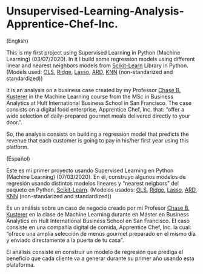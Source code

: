 # Unsupervised-Learning-Analysis-Apprentice-Chef-Inc.
(English)

This is my first project using Supervised Learning in Python (Machine Learning) (03/07/2020). In it I build some regression models using different linear and nearest neighbors models from <a href="https://scikit-learn.org/stable/">Scikit-Learn</a> Library in Python. (Models used: <a href="https://scikit-learn.org/stable/modules/linear_model.html#ordinary-least-squares">OLS</a>, <a href="https://scikit-learn.org/stable/modules/linear_model.html#ridge-regression-and-classification">Ridge</a>, <a href="https://scikit-learn.org/stable/modules/linear_model.html#lasso">Lasso</a>, <a href="https://scikit-learn.org/stable/modules/linear_model.html#bayesian-regression">ARD</a>, <a href="https://scikit-learn.org/stable/modules/neighbors.html">KNN</a> (non-standarized and standardized))

It is an analysis on a business case created by my Professor <a href="https://www.linkedin.com/in/kusterer/">Chase B. Kusterer</a> in the Machine Learning course from the MSc in Business Analytics at Hult International Business School in San Francisco. The case consists on a digital food enterprise, Apprentice Chef, Inc.  that: “offer a wide selection of daily-prepared gourmet meals delivered directly to your door.”.

So, the analysis consists on building a regression model that predicts the revenue that each customer is going to pay in his/her first year using this platform.



(Español)

Este es mi primer proyecto usando Supervised Learning en Python (Machine Learning) (07/03/2020). En él, construyo algunos modelos de regresión usando distintos modelos lineares y “nearest neigbors” del paquete en Python, <a href="https://scikit-learn.org/stable/">Scikit-Learn</a>. (Modelos usados: <a href="https://scikit-learn.org/stable/modules/linear_model.html#ordinary-least-squares">OLS</a>, <a href="https://scikit-learn.org/stable/modules/linear_model.html#ridge-regression-and-classification">Ridge</a>, <a href="https://scikit-learn.org/stable/modules/linear_model.html#lasso">Lasso</a>, <a href="https://scikit-learn.org/stable/modules/linear_model.html#bayesian-regression">ARD</a>, <a href="https://scikit-learn.org/stable/modules/neighbors.html">KNN</a> (non-standarized and standardized))

Es un análisis sobre un caso de negocio creado por mi Profesor <a href="https://www.linkedin.com/in/kusterer/">Chase B. Kusterer</a> en la clase de Machine Learning durante en Máster en Business Analytics en Hult International Business School en San Francisco. El caso consiste en una compañía digital de comida, Apprentice Chef, Inc. la cual: “ofrece una amplia selección de menús gourmet preparado en el mismo día y enviado directamente a la puerta de tu casa”.

El análisis consiste en construir un modelo de regresión que prediga el beneficio que cada cliente va a generar durante su primer año usando esta plataforma.
